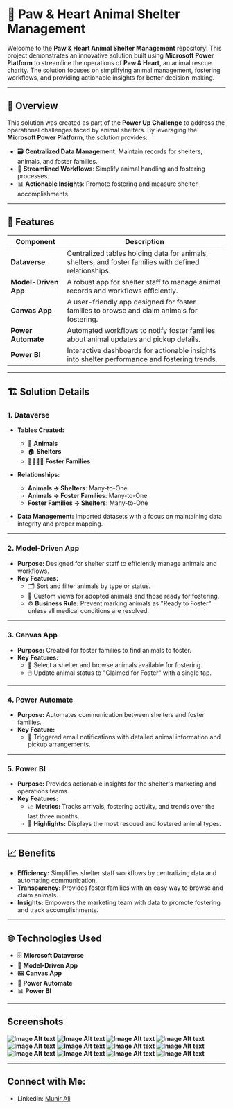 # 🐾 Paw & Heart Animal Shelter Management

Welcome to the **Paw & Heart Animal Shelter Management** repository! This project demonstrates an innovative solution built using **Microsoft Power Platform** to streamline the operations of **Paw & Heart**, an animal rescue charity. The solution focuses on simplifying animal management, fostering workflows, and providing actionable insights for better decision-making.

---

## 🎯 Overview

This solution was created as part of the **Power Up Challenge** to address the operational challenges faced by animal shelters. By leveraging the **Microsoft Power Platform**, the solution provides:

- 🗃️ **Centralized Data Management**: Maintain records for shelters, animals, and foster families.
- 🔄 **Streamlined Workflows**: Simplify animal handling and fostering processes.
- 📊 **Actionable Insights**: Promote fostering and measure shelter accomplishments.

---

## 🌟 Features

| **Component**      | **Description**                                                                                              |
|---------------------|------------------------------------------------------------------------------------------------------------|
| **Dataverse**       | Centralized tables holding data for animals, shelters, and foster families with defined relationships.      |
| **Model-Driven App**| A robust app for shelter staff to manage animal records and workflows efficiently.                          |
| **Canvas App**      | A user-friendly app designed for foster families to browse and claim animals for fostering.                 |
| **Power Automate**  | Automated workflows to notify foster families about animal updates and pickup details.                      |
| **Power BI**        | Interactive dashboards for actionable insights into shelter performance and fostering trends.               |

---

## 🏗️ Solution Details

### **1. Dataverse**
- **Tables Created:**
  - 🐶 **Animals**
  - 🏠 **Shelters**
  - 👨‍👩‍👧‍👦 **Foster Families**
- **Relationships:**
  - **Animals → Shelters**: Many-to-One
  - **Animals → Foster Families**: Many-to-One
  - **Foster Families → Shelters**: Many-to-One

- **Data Management:** Imported datasets with a focus on maintaining data integrity and proper mapping.

---

### **2. Model-Driven App**
- **Purpose:** Designed for shelter staff to efficiently manage animals and workflows.
- **Key Features:**
  - 🗂️ Sort and filter animals by type or status.
  - 👀 Custom views for adopted animals and those ready for fostering.
  - ⚙️ **Business Rule:** Prevent marking animals as "Ready to Foster" unless all medical conditions are resolved.

---

### **3. Canvas App**
- **Purpose:** Created for foster families to find animals to foster.
- **Key Features:**
  - 📍 Select a shelter and browse animals available for fostering.
  - 🖱️ Update animal status to "Claimed for Foster" with a single tap.

---

### **4. Power Automate**
- **Purpose:** Automates communication between shelters and foster families.
- **Key Feature:**
  - 📧 Triggered email notifications with detailed animal information and pickup arrangements.

---

### **5. Power BI**
- **Purpose:** Provides actionable insights for the shelter's marketing and operations teams.
- **Key Features:**
  - 📈 **Metrics:** Tracks arrivals, fostering activity, and trends over the last three months.
  - 🐾 **Highlights:** Displays the most rescued and fostered animal types.

---

## 📈 Benefits

- **Efficiency:** Simplifies shelter staff workflows by centralizing data and automating communication.
- **Transparency:** Provides foster families with an easy way to browse and claim animals.
- **Insights:** Empowers the marketing team with data to promote fostering and track accomplishments.

---

## 🌐 Technologies Used

- 🗄️ **Microsoft Dataverse**
- 📱 **Model-Driven App**
- 🖼️ **Canvas App**
- 🔄 **Power Automate**
- 📊 **Power BI**

---
## Screenshots
**![Image Alt text](Images/paw11.jpg)**
**![Image Alt text](Images/paw.jpg)**
**![Image Alt text](Images/paw1.jpg)**
**![Image Alt text](Images/paw2.jpg)**
**![Image Alt text](Images/paw3.jpg)**
**![Image Alt text](Images/paw4.jpg)**
**![Image Alt text](Images/paw5.jpg)**
**![Image Alt text](Images/paw6.jpg)**
**![Image Alt text](Images/paw7.jpg)**
**![Image Alt text](Images/paw8.jpg)**
**![Image Alt text](Images/paw9.jpg)**
**![Image Alt text](Images/paw10.png)**

---


## Connect with Me:
- LinkedIn: [Munir Ali ](https://www.linkedin.com/in/munir-ali-7b9607234/)


